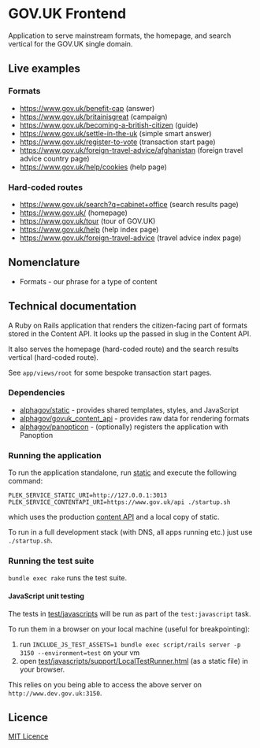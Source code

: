 # GOV.UK Frontend

Application to serve mainstream formats, the homepage, and search vertical for
the GOV.UK single domain.

## Live examples

### Formats

* https://www.gov.uk/benefit-cap (answer)
* https://www.gov.uk/britainisgreat (campaign)
* https://www.gov.uk/becoming-a-british-citizen (guide)
* https://www.gov.uk/settle-in-the-uk (simple smart answer)
* https://www.gov.uk/register-to-vote (transaction start page)
* https://www.gov.uk/foreign-travel-advice/afghanistan (foreign travel advice country page)
* https://www.gov.uk/help/cookies (help page)

### Hard-coded routes

* https://www.gov.uk/search?q=cabinet+office (search results page)
* https://www.gov.uk/ (homepage)
* https://www.gov.uk/tour (tour of GOV.UK)
* https://www.gov.uk/help (help index page)
* https://www.gov.uk/foreign-travel-advice (travel advice index page)

## Nomenclature

- Formats - our phrase for a type of content

## Technical documentation

A Ruby on Rails application that renders the citizen-facing part of formats
stored in the Content API. It looks up the passed in slug in the Content API.

It also serves the homepage (hard-coded route) and the search results vertical
(hard-coded route).

See `app/views/root` for some bespoke transaction start pages.

### Dependencies

- [alphagov/static](https://github.com/alphagov/static) - provides shared
  templates, styles, and JavaScript
- [alphagov/govuk_content_api](https://github.com/alphagov/govuk_content_api) -
  provides raw data for rendering formats
- [alphagov/panopticon](https://github.com/alphagov/panopticon) - (optionally)
  registers the application with Panoption

### Running the application

To run the application standalone, run
[static](https://github.com/alphagov/static) and execute the following command:

```
PLEK_SERVICE_STATIC_URI=http://127.0.0.1:3013 PLEK_SERVICE_CONTENTAPI_URI=https://www.gov.uk/api ./startup.sh
```

which uses the production
[content API](https://github.com/alphagov/govuk_content_api) and a local copy of
static.

To run in a full development stack (with DNS, all apps running etc.) just use
`./startup.sh`.

### Running the test suite

`bundle exec rake` runs the test suite.

#### JavaScript unit testing

The tests in
[test/javascripts](https://github.com/alphagov/frontend/tree/set-up-js-testing/test/javascripts)
will be run as part of the `test:javascript` task.

To run them in a browser on your local machine (useful for breakpointing):

1. run `INCLUDE_JS_TEST_ASSETS=1 bundle exec script/rails server -p 3150
   --environment=test` on your vm
2. open
   [test/javascripts/support/LocalTestRunner.html](https://github.com/alphagov/frontend/blob/set-up-js-testing/test/javascripts/support/LocalTestRunner.html)
   (as a static file) in your browser.

This relies on you being able to access the above server on
`http://www.dev.gov.uk:3150`.

## Licence

[MIT Licence](LICENCE.txt)
